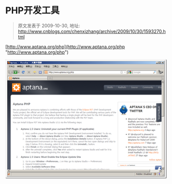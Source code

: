 # PHP开发工具 
> 原文发表于 2009-10-30, 地址: http://www.cnblogs.com/chenxizhang/archive/2009/10/30/1593270.html 


[http://www.aptana.org/php](http://www.aptana.org/php "http://www.aptana.org/php")

 [![image](./images/1593270-image_thumb.png "image")](http://images.cnblogs.com/cnblogs_com/chenxizhang/WindowsLiveWriter/PHP_112F4/image_2.png)

